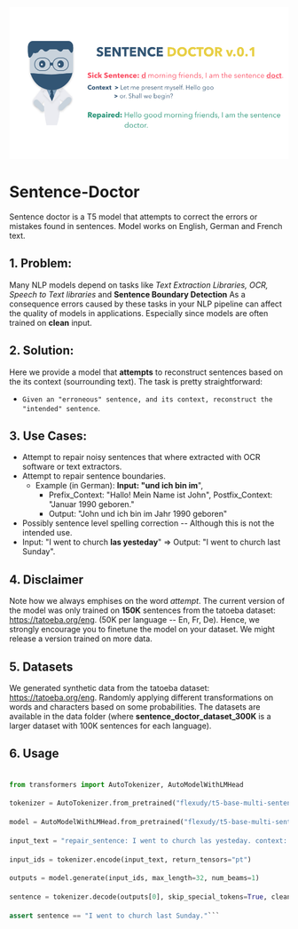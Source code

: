 ![avatar](sent-banner.png)

# Sentence-Doctor
Sentence doctor is a T5 model that attempts to correct the errors or mistakes found in sentences. Model works on English, German and French text.

## 1. Problem:
Many NLP models depend on tasks like *Text Extraction Libraries, OCR, Speech to Text libraries* and **Sentence Boundary Detection**
As a consequence errors caused by these tasks in your NLP pipeline can affect the quality of models in applications. Especially since models are often trained on **clean** input.

## 2. Solution:
Here we provide a model that **attempts** to reconstruct sentences based on the its context (sourrounding text). The task is pretty straightforward:
* `Given an "erroneous" sentence, and its context, reconstruct the "intended" sentence`.

## 3. Use Cases:
* Attempt to repair noisy sentences that where extracted with OCR software or text extractors.
* Attempt to repair sentence boundaries.
  * Example (in German): **Input: "und ich bin im**", 
    * Prefix_Context: "Hallo! Mein Name ist John", Postfix_Context: "Januar 1990 geboren."
    * Output: "John und ich bin im Jahr 1990 geboren"
* Possibly sentence level spelling correction -- Although this is not the intended use.
 * Input: "I went to church **las yesteday**" => Output: "I went to church last Sunday".
 
## 4. Disclaimer
Note how we always emphises on the word *attempt*. The current version of the model was only trained on **150K** sentences from the tatoeba dataset: https://tatoeba.org/eng. (50K per language -- En, Fr, De).
Hence, we strongly encourage you to finetune the model on your dataset. We might release a version trained on more data.

## 5. Datasets
We generated synthetic data from the tatoeba dataset: https://tatoeba.org/eng. Randomly applying different transformations on words and characters based on some probabilities. The datasets are available in the data folder (where **sentence_doctor_dataset_300K** is a larger dataset with 100K sentences for each language).

## 6. Usage

```python

from transformers import AutoTokenizer, AutoModelWithLMHead

tokenizer = AutoTokenizer.from_pretrained("flexudy/t5-base-multi-sentence-doctor")

model = AutoModelWithLMHead.from_pretrained("flexudy/t5-base-multi-sentence-doctor")

input_text = "repair_sentence: I went to church las yesteday. context: {}{} </s>"

input_ids = tokenizer.encode(input_text, return_tensors="pt")

outputs = model.generate(input_ids, max_length=32, num_beams=1)

sentence = tokenizer.decode(outputs[0], skip_special_tokens=True, clean_up_tokenization_spaces=True)

assert sentence == "I went to church last Sunday."```
